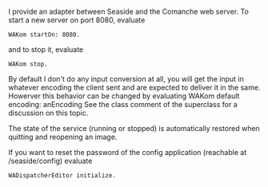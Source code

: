 I provide an adapter between Seaside and the Comanche web server. To start a new server on port 8080, evaluate

	WAKom startOn: 8080.
	
and to stop it, evaluate

	WAKom stop.

By default I don't do any input conversion at all, you will get the input in whatever encoding the client sent and are expected to deliver it in the same. Howerver this behavior can be changed by evaluating
WAKom default encoding: anEncoding
See the class comment of the superclass for a discussion on this topic.

The state of the service (running or stopped) is automatically restored when quitting and reopening an image.

If you want to reset the password of the config application (reachable at /seaside/config) evaluate

	WADispatcherEditor initialize.